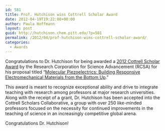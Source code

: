 ```yaml
---
id: 581
title: Prof. Hutchison wins Cottrell Scholar Award
date: 2012-04-19T19:22:08+00:00
author: Paula Hoffmann
layout: post
guid: http://hutchison.chem.pitt.edu/?p=581
permalink: /2012/04/prof-hutchison-wins-cottrell-scholar-award/
categories:
  - Awards
---
```

Congratulations to Dr. Hutchison for being awarded a [2012 Cottrell Scholar Award](http://www.rescorp.org/news-and-publications/press-releases/detail/geoffrey-hutchinson-of-the-university-of-pittsburgh-receives-prestigious-cottrell-scholar-award-for-science-research-and-teaching) by the Research Corporation for Science Advancement (RCSA) for his proposal titled &#8220;[Molecular Piezoelectrics: Building Responsive Electromechanical Materials from the Bottom Up](http://hutchison.chem.pitt.edu/research/molecular-springs/).&#8221;

This award is meant to recognize exceptional ability and drive to integrate teaching with research among professors at major research universities. Along with the receipt of a grant, Dr. Hutchison has been accepted into the Cottrell Scholars Collaborative, a group with over 250 like-minded professors focused on the necessity for continued improvements in the teaching of science in an increasingly competitive global arena.

Congratulations Dr. Hutchison!

&nbsp;